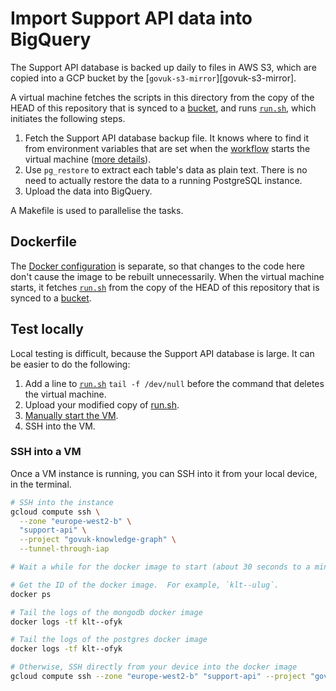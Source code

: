 # Import Support API data into BigQuery

The Support API database is backed up daily to files in AWS S3, which are copied into a GCP bucket by the [`govuk-s3-mirror`][govuk-s3-mirror].

A virtual machine fetches the scripts in this directory from the copy of the HEAD of this repository that is synced to a [bucket][bucket], and runs [`run.sh`][run.sh], which initiates the following steps.

1. Fetch the Support API database backup file.  It knows where to find it from environment variables that are set when the [workflow][workflow-terraform] starts the virtual machine ([more details][docker]).
2. Use `pg_restore` to extract each table's data as plain text.  There is no need to actually restore the data to a running PostgreSQL instance.
4. Upload the data into BigQuery.

A Makefile is used to parallelise the tasks.

## Dockerfile

The [Docker configuration][docker] is separate, so that changes to the code here don't cause the image to be rebuilt unnecessarily.  When the virtual machine starts, it fetches [`run.sh`][run.sh] from the copy of the HEAD of this repository that is synced to a [bucket][bucket].

## Test locally

Local testing is difficult, because the Support API database is large.  It can be easier to do the following:

1. Add a line to [`run.sh`][run.sh] `tail -f /dev/null` before the command that deletes the virtual machine.
2. Upload your modified copy of [run.sh].
3. [Manually start the VM][docker-readme].
4. SSH into the VM.

### SSH into a VM

Once a VM instance is running, you can SSH into it from your local device, in the
terminal.

```sh
# SSH into the instance
gcloud compute ssh \
  --zone "europe-west2-b" \
  "support-api" \
  --project "govuk-knowledge-graph" \
  --tunnel-through-iap

# Wait a while for the docker image to start (about 30 seconds to a minute)

# Get the ID of the docker image.  For example, `klt--ulug`.
docker ps

# Tail the logs of the mongodb docker image
docker logs -tf klt--ofyk

# Tail the logs of the postgres docker image
docker logs -tf klt--ofyk

# Otherwise, SSH directly from your device into the docker image
gcloud compute ssh --zone "europe-west2-b" "support-api" --project "govuk-knowledge-graph" --tunnel-through-iap --container "klt--ulug"
```

[bucket]: https://console.cloud.google.com/storage/browser/govuk-knowledge-graph-repository
[docker]: ../../docker/support-api
[docker-readme]: ../../docker/support-api/README.md
[run.sh]: ./run.sh
[workflow-terraform]: ../../terraform/workflows/govuk-database-backups.yaml
